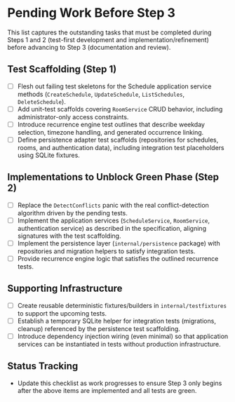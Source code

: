 # Pending Work Before Step 3

This list captures the outstanding tasks that must be completed during Steps 1 and 2 (test-first development and implementation/refinement) before advancing to Step 3 (documentation and review).

## Test Scaffolding (Step 1)
- [ ] Flesh out failing test skeletons for the Schedule application service methods (`CreateSchedule`, `UpdateSchedule`, `ListSchedules`, `DeleteSchedule`).
- [ ] Add unit-test scaffolds covering `RoomService` CRUD behavior, including administrator-only access constraints.
- [ ] Introduce recurrence engine test outlines that describe weekday selection, timezone handling, and generated occurrence linking.
- [ ] Define persistence adapter test scaffolds (repositories for schedules, rooms, and authentication data), including integration test placeholders using SQLite fixtures.

## Implementations to Unblock Green Phase (Step 2)
- [ ] Replace the `DetectConflicts` panic with the real conflict-detection algorithm driven by the pending tests.
- [ ] Implement the application services (`ScheduleService`, `RoomService`, authentication service) as described in the specification, aligning signatures with the test scaffolding.
- [ ] Implement the persistence layer (`internal/persistence` package) with repositories and migration helpers to satisfy integration tests.
- [ ] Provide recurrence engine logic that satisfies the outlined recurrence tests.

## Supporting Infrastructure
- [ ] Create reusable deterministic fixtures/builders in `internal/testfixtures` to support the upcoming tests.
- [ ] Establish a temporary SQLite helper for integration tests (migrations, cleanup) referenced by the persistence test scaffolding.
- [ ] Introduce dependency injection wiring (even minimal) so that application services can be instantiated in tests without production infrastructure.

## Status Tracking
- Update this checklist as work progresses to ensure Step 3 only begins after the above items are implemented and all tests are green.
